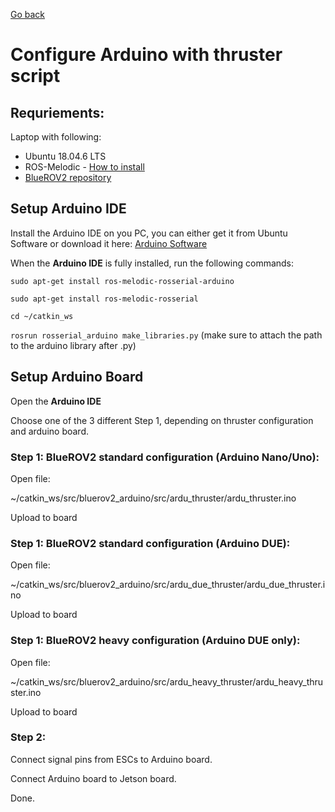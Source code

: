 [Go back](../README.md)

# <b>Configure Arduino with thruster script</b>

## <b>Requriements:</b>
Laptop with following:
* Ubuntu 18.04.6 LTS
* ROS-Melodic - [How to install](Install_ROS.md)
* [BlueROV2 repository](https://github.com/AAU-Underwater-Robot-Lab/ROS_BlueROV2)


## <b>Setup Arduino IDE</b>
Install the Arduino IDE on you PC, you can either get it from Ubuntu Software or download it here: [Arduino Software](https://www.arduino.cc/en/software)

When the <b>Arduino IDE</b> is fully installed, run the following commands:

`sudo apt-get install ros-melodic-rosserial-arduino`

`sudo apt-get install ros-melodic-rosserial`

`cd ~/catkin_ws`

`rosrun rosserial_arduino make_libraries.py` 
(make sure to attach the path to the arduino library after .py)

## <b>Setup Arduino Board</b>
Open the <b>Arduino IDE</b>

Choose one of the 3 different Step 1, depending on thruster configuration and arduino board.

### <b>Step 1: BlueROV2 standard configuration (Arduino Nano/Uno):</b>
Open file:

~/catkin_ws/src/bluerov2_arduino/src/ardu_thruster/ardu_thruster.ino

Upload to board

### <b>Step 1: BlueROV2 standard configuration (Arduino DUE):</b>
Open file:

~/catkin_ws/src/bluerov2_arduino/src/ardu_due_thruster/ardu_due_thruster.ino

Upload to board

### <b>Step 1: BlueROV2 heavy configuration (Arduino DUE only):</b>
Open file:

~/catkin_ws/src/bluerov2_arduino/src/ardu_heavy_thruster/ardu_heavy_thruster.ino

Upload to board

### <b>Step 2:</b>
Connect signal pins from ESCs to Arduino board.

Connect Arduino board to Jetson board.

Done.
